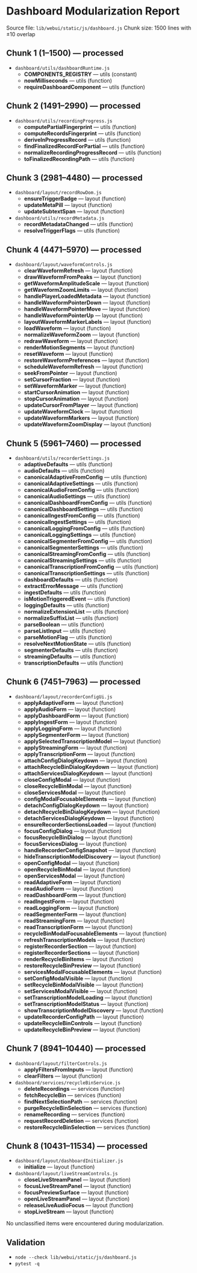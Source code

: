 # Dashboard Modularization Report

Source file: `lib/webui/static/js/dashboard.js`
Chunk size: 1500 lines with ±10 overlap

## Chunk 1 (1–1500) — processed
- `dashboard/utils/dashboardRuntime.js`
  - **COMPONENTS_REGISTRY** — utils (constant)
  - **nowMilliseconds** — utils (function)
  - **requireDashboardComponent** — utils (function)

## Chunk 2 (1491–2990) — processed
- `dashboard/utils/recordingProgress.js`
  - **computePartialFingerprint** — utils (function)
  - **computeRecordsFingerprint** — utils (function)
  - **deriveInProgressRecord** — utils (function)
  - **findFinalizedRecordForPartial** — utils (function)
  - **normalizeRecordingProgressRecord** — utils (function)
  - **toFinalizedRecordingPath** — utils (function)

## Chunk 3 (2981–4480) — processed
- `dashboard/layout/recordRowDom.js`
  - **ensureTriggerBadge** — layout (function)
  - **updateMetaPill** — layout (function)
  - **updateSubtextSpan** — layout (function)
- `dashboard/utils/recordMetadata.js`
  - **recordMetadataChanged** — utils (function)
  - **resolveTriggerFlags** — utils (function)

## Chunk 4 (4471–5970) — processed
- `dashboard/layout/waveformControls.js`
  - **clearWaveformRefresh** — layout (function)
  - **drawWaveformFromPeaks** — layout (function)
  - **getWaveformAmplitudeScale** — layout (function)
  - **getWaveformZoomLimits** — layout (function)
  - **handlePlayerLoadedMetadata** — layout (function)
  - **handleWaveformPointerDown** — layout (function)
  - **handleWaveformPointerMove** — layout (function)
  - **handleWaveformPointerUp** — layout (function)
  - **layoutWaveformMarkerLabels** — layout (function)
  - **loadWaveform** — layout (function)
  - **normalizeWaveformZoom** — layout (function)
  - **redrawWaveform** — layout (function)
  - **renderMotionSegments** — layout (function)
  - **resetWaveform** — layout (function)
  - **restoreWaveformPreferences** — layout (function)
  - **scheduleWaveformRefresh** — layout (function)
  - **seekFromPointer** — layout (function)
  - **setCursorFraction** — layout (function)
  - **setWaveformMarker** — layout (function)
  - **startCursorAnimation** — layout (function)
  - **stopCursorAnimation** — layout (function)
  - **updateCursorFromPlayer** — layout (function)
  - **updateWaveformClock** — layout (function)
  - **updateWaveformMarkers** — layout (function)
  - **updateWaveformZoomDisplay** — layout (function)

## Chunk 5 (5961–7460) — processed
- `dashboard/utils/recorderSettings.js`
  - **adaptiveDefaults** — utils (function)
  - **audioDefaults** — utils (function)
  - **canonicalAdaptiveFromConfig** — utils (function)
  - **canonicalAdaptiveSettings** — utils (function)
  - **canonicalAudioFromConfig** — utils (function)
  - **canonicalAudioSettings** — utils (function)
  - **canonicalDashboardFromConfig** — utils (function)
  - **canonicalDashboardSettings** — utils (function)
  - **canonicalIngestFromConfig** — utils (function)
  - **canonicalIngestSettings** — utils (function)
  - **canonicalLoggingFromConfig** — utils (function)
  - **canonicalLoggingSettings** — utils (function)
  - **canonicalSegmenterFromConfig** — utils (function)
  - **canonicalSegmenterSettings** — utils (function)
  - **canonicalStreamingFromConfig** — utils (function)
  - **canonicalStreamingSettings** — utils (function)
  - **canonicalTranscriptionFromConfig** — utils (function)
  - **canonicalTranscriptionSettings** — utils (function)
  - **dashboardDefaults** — utils (function)
  - **extractErrorMessage** — utils (function)
  - **ingestDefaults** — utils (function)
  - **isMotionTriggeredEvent** — utils (function)
  - **loggingDefaults** — utils (function)
  - **normalizeExtensionList** — utils (function)
  - **normalizeSuffixList** — utils (function)
  - **parseBoolean** — utils (function)
  - **parseListInput** — utils (function)
  - **parseMotionFlag** — utils (function)
  - **resolveNextMotionState** — utils (function)
  - **segmenterDefaults** — utils (function)
  - **streamingDefaults** — utils (function)
  - **transcriptionDefaults** — utils (function)

## Chunk 6 (7451–7963) — processed
- `dashboard/layout/recorderConfigUi.js`
  - **applyAdaptiveForm** — layout (function)
  - **applyAudioForm** — layout (function)
  - **applyDashboardForm** — layout (function)
  - **applyIngestForm** — layout (function)
  - **applyLoggingForm** — layout (function)
  - **applySegmenterForm** — layout (function)
  - **applySelectedTranscriptionModel** — layout (function)
  - **applyStreamingForm** — layout (function)
  - **applyTranscriptionForm** — layout (function)
  - **attachConfigDialogKeydown** — layout (function)
  - **attachRecycleBinDialogKeydown** — layout (function)
  - **attachServicesDialogKeydown** — layout (function)
  - **closeConfigModal** — layout (function)
  - **closeRecycleBinModal** — layout (function)
  - **closeServicesModal** — layout (function)
  - **configModalFocusableElements** — layout (function)
  - **detachConfigDialogKeydown** — layout (function)
  - **detachRecycleBinDialogKeydown** — layout (function)
  - **detachServicesDialogKeydown** — layout (function)
  - **ensureRecorderSectionsLoaded** — layout (function)
  - **focusConfigDialog** — layout (function)
  - **focusRecycleBinDialog** — layout (function)
  - **focusServicesDialog** — layout (function)
  - **handleRecorderConfigSnapshot** — layout (function)
  - **hideTranscriptionModelDiscovery** — layout (function)
  - **openConfigModal** — layout (function)
  - **openRecycleBinModal** — layout (function)
  - **openServicesModal** — layout (function)
  - **readAdaptiveForm** — layout (function)
  - **readAudioForm** — layout (function)
  - **readDashboardForm** — layout (function)
  - **readIngestForm** — layout (function)
  - **readLoggingForm** — layout (function)
  - **readSegmenterForm** — layout (function)
  - **readStreamingForm** — layout (function)
  - **readTranscriptionForm** — layout (function)
  - **recycleBinModalFocusableElements** — layout (function)
  - **refreshTranscriptionModels** — layout (function)
  - **registerRecorderSection** — layout (function)
  - **registerRecorderSections** — layout (function)
  - **renderRecycleBinItems** — layout (function)
  - **restoreRecycleBinPreview** — layout (function)
  - **servicesModalFocusableElements** — layout (function)
  - **setConfigModalVisible** — layout (function)
  - **setRecycleBinModalVisible** — layout (function)
  - **setServicesModalVisible** — layout (function)
  - **setTranscriptionModelLoading** — layout (function)
  - **setTranscriptionModelStatus** — layout (function)
  - **showTranscriptionModelDiscovery** — layout (function)
  - **updateRecorderConfigPath** — layout (function)
  - **updateRecycleBinControls** — layout (function)
  - **updateRecycleBinPreview** — layout (function)

## Chunk 7 (8941–10440) — processed
- `dashboard/layout/filterControls.js`
  - **applyFiltersFromInputs** — layout (function)
  - **clearFilters** — layout (function)
- `dashboard/services/recycleBinService.js`
  - **deleteRecordings** — services (function)
  - **fetchRecycleBin** — services (function)
  - **findNextSelectionPath** — services (function)
  - **purgeRecycleBinSelection** — services (function)
  - **renameRecording** — services (function)
  - **requestRecordDeletion** — services (function)
  - **restoreRecycleBinSelection** — services (function)

## Chunk 8 (10431–11534) — processed
- `dashboard/layout/dashboardInitializer.js`
  - **initialize** — layout (function)
- `dashboard/layout/liveStreamControls.js`
  - **closeLiveStreamPanel** — layout (function)
  - **focusLiveStreamPanel** — layout (function)
  - **focusPreviewSurface** — layout (function)
  - **openLiveStreamPanel** — layout (function)
  - **releaseLiveAudioFocus** — layout (function)
  - **stopLiveStream** — layout (function)

No unclassified items were encountered during modularization.

## Validation

- `node --check lib/webui/static/js/dashboard.js`
- `pytest -q`
